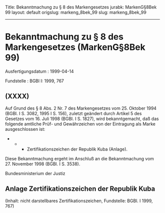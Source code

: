 Title: Bekanntmachung zu § 8 des Markengesetzes
jurabk: MarkenG§8Bek 99
layout: default
origslug: markeng_8bek_99
slug: markeng_8bek_99

---

# Bekanntmachung zu § 8 des Markengesetzes (MarkenG§8Bek 99)

Ausfertigungsdatum
:   1999-04-14

Fundstelle
:   BGBl I: 1999, 767



## (XXXX)

Auf Grund des § 8 Abs. 2 Nr. 7 des Markengesetzes vom 25. Oktober 1994
(BGBl. I S. 3082, 1995 I S. 156), zuletzt geändert durch Artikel 5 des
Gesetzes vom 16. Juli 1998 (BGBl. I S. 1827), wird bekanntgemacht, daß
das folgende amtliche Prüf- und Gewährzeichen von der Eintragung als
Marke ausgeschlossen ist:

*
    *
        *   Zertifikationszeichen der Republik Kuba (Anlage).









Diese Bekanntmachung ergeht im Anschluß an die Bekanntmachung vom 27.
November 1998 (BGBl. I S. 3538).

Bundesministerium der Justiz


## Anlage Zertifikationszeichen der Republik Kuba

(Inhalt: nicht darstellbares Zertifikationszeichen,
Fundstelle: BGBl. I 1999, 767)

